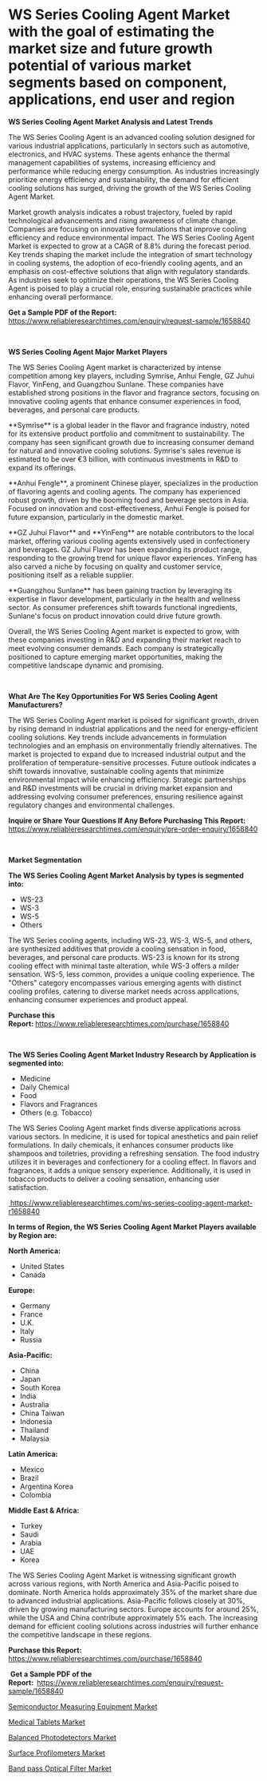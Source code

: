 <p><h1>WS Series Cooling Agent Market with the goal of estimating the market size and future growth potential of various market segments based on component, applications, end user and region</h1></p><p><strong>WS Series Cooling Agent Market Analysis and Latest Trends</strong></p>
<p><p>The WS Series Cooling Agent is an advanced cooling solution designed for various industrial applications, particularly in sectors such as automotive, electronics, and HVAC systems. These agents enhance the thermal management capabilities of systems, increasing efficiency and performance while reducing energy consumption. As industries increasingly prioritize energy efficiency and sustainability, the demand for efficient cooling solutions has surged, driving the growth of the WS Series Cooling Agent Market.</p><p>Market growth analysis indicates a robust trajectory, fueled by rapid technological advancements and rising awareness of climate change. Companies are focusing on innovative formulations that improve cooling efficiency and reduce environmental impact. The WS Series Cooling Agent Market is expected to grow at a CAGR of 8.8% during the forecast period. Key trends shaping the market include the integration of smart technology in cooling systems, the adoption of eco-friendly cooling agents, and an emphasis on cost-effective solutions that align with regulatory standards. As industries seek to optimize their operations, the WS Series Cooling Agent is poised to play a crucial role, ensuring sustainable practices while enhancing overall performance.</p></p>
<p><strong>Get a Sample PDF of the Report:&nbsp;</strong> <a href="https://www.reliableresearchtimes.com/enquiry/request-sample/1658840?utm_campaign=1386&utm_medium=2&utm_source=Github&utm_content=ia&utm_term=28092024&utm_id=ws-series-cooling-agent">https://www.reliableresearchtimes.com/enquiry/request-sample/1658840</a></p>
<p>&nbsp;</p>
<p><strong>WS Series Cooling Agent Major Market Players</strong></p>
<p><p>The WS Series Cooling Agent market is characterized by intense competition among key players, including Symrise, Anhui Fengle, GZ Juhui Flavor, YinFeng, and Guangzhou Sunlane. These companies have established strong positions in the flavor and fragrance sectors, focusing on innovative cooling agents that enhance consumer experiences in food, beverages, and personal care products.</p><p>**Symrise** is a global leader in the flavor and fragrance industry, noted for its extensive product portfolio and commitment to sustainability. The company has seen significant growth due to increasing consumer demand for natural and innovative cooling solutions. Symrise's sales revenue is estimated to be over €3 billion, with continuous investments in R&D to expand its offerings.</p><p>**Anhui Fengle**, a prominent Chinese player, specializes in the production of flavoring agents and cooling agents. The company has experienced robust growth, driven by the booming food and beverage sectors in Asia. Focused on innovation and cost-effectiveness, Anhui Fengle is poised for future expansion, particularly in the domestic market.</p><p>**GZ Juhui Flavor** and **YinFeng** are notable contributors to the local market, offering various cooling agents extensively used in confectionery and beverages. GZ Juhui Flavor has been expanding its product range, responding to the growing trend for unique flavor experiences. YinFeng has also carved a niche by focusing on quality and customer service, positioning itself as a reliable supplier.</p><p>**Guangzhou Sunlane** has been gaining traction by leveraging its expertise in flavor development, particularly in the health and wellness sector. As consumer preferences shift towards functional ingredients, Sunlane's focus on product innovation could drive future growth.</p><p>Overall, the WS Series Cooling Agent market is expected to grow, with these companies investing in R&D and expanding their market reach to meet evolving consumer demands. Each company is strategically positioned to capture emerging market opportunities, making the competitive landscape dynamic and promising.</p></p>
<p>&nbsp;</p>
<p><strong>What Are The Key Opportunities For WS Series Cooling Agent Manufacturers?</strong></p>
<p><p>The WS Series Cooling Agent market is poised for significant growth, driven by rising demand in industrial applications and the need for energy-efficient cooling solutions. Key trends include advancements in formulation technologies and an emphasis on environmentally friendly alternatives. The market is projected to expand due to increased industrial output and the proliferation of temperature-sensitive processes. Future outlook indicates a shift towards innovative, sustainable cooling agents that minimize environmental impact while enhancing efficiency. Strategic partnerships and R&D investments will be crucial in driving market expansion and addressing evolving consumer preferences, ensuring resilience against regulatory changes and environmental challenges.</p></p>
<p><strong>Inquire or Share Your Questions If Any Before Purchasing This Report:</strong> <a href="https://www.reliableresearchtimes.com/enquiry/pre-order-enquiry/1658840?utm_campaign=1386&utm_medium=2&utm_source=Github&utm_content=ia&utm_term=28092024&utm_id=ws-series-cooling-agent">https://www.reliableresearchtimes.com/enquiry/pre-order-enquiry/1658840</a></p>
<p>&nbsp;</p>
<p><strong>Market Segmentation</strong></p>
<p><strong>The WS Series Cooling Agent Market Analysis by types is segmented into:</strong></p>
<p><ul><li>WS-23</li><li>WS-3</li><li>WS-5</li><li>Others</li></ul></p>
<p><p>The WS Series cooling agents, including WS-23, WS-3, WS-5, and others, are synthesized additives that provide a cooling sensation in food, beverages, and personal care products. WS-23 is known for its strong cooling effect with minimal taste alteration, while WS-3 offers a milder sensation. WS-5, less common, provides a unique cooling experience. The "Others" category encompasses various emerging agents with distinct cooling profiles, catering to diverse market needs across applications, enhancing consumer experiences and product appeal.</p></p>
<p><strong>Purchase this Report:&nbsp;</strong><a href="https://www.reliableresearchtimes.com/purchase/1658840?utm_campaign=1386&utm_medium=2&utm_source=Github&utm_content=ia&utm_term=28092024&utm_id=ws-series-cooling-agent">https://www.reliableresearchtimes.com/purchase/1658840</a></p>
<p>&nbsp;</p>
<p><strong>The WS Series Cooling Agent Market Industry Research by Application is segmented into:</strong></p>
<p><ul><li>Medicine</li><li>Daily Chemical</li><li>Food</li><li>Flavors and Fragrances</li><li>Others (e.g. Tobacco)</li></ul></p>
<p><p>The WS Series Cooling Agent market finds diverse applications across various sectors. In medicine, it is used for topical anesthetics and pain relief formulations. In daily chemicals, it enhances consumer products like shampoos and toiletries, providing a refreshing sensation. The food industry utilizes it in beverages and confectionery for a cooling effect. In flavors and fragrances, it adds a unique sensory experience. Additionally, it is used in tobacco products to deliver a cooling sensation, enhancing user satisfaction.</p></p>
<p><a href="https://www.reliableresearchtimes.com/ws-series-cooling-agent-market-r1658840?utm_campaign=1386&utm_medium=2&utm_source=Github&utm_content=ia&utm_term=28092024&utm_id=ws-series-cooling-agent">&nbsp;https://www.reliableresearchtimes.com/ws-series-cooling-agent-market-r1658840</a></p>
<p><strong>In terms of Region, the WS Series Cooling Agent Market Players available by Region are:</strong></p>
<p>
    <p> <strong> North America: </strong>
        <ul>
            <li>United States</li>
            <li>Canada</li>
        </ul>
        </p> 
    <p> <strong> Europe: </strong>
        <ul>
            <li>Germany</li>
            <li>France</li>
            <li>U.K.</li>
            <li>Italy</li>
            <li>Russia</li>
        </ul>
        </p> 
    <p> <strong> Asia-Pacific: </strong>
        <ul>
            <li>China</li>
            <li>Japan</li>
            <li>South Korea</li>
            <li>India</li>
            <li>Australia</li>
            <li>China Taiwan</li>
            <li>Indonesia</li>
            <li>Thailand</li>
            <li>Malaysia</li>
        </ul>
        </p> 
    <p> <strong> Latin America: </strong>
        <ul>
            <li>Mexico</li>
            <li>Brazil</li>
            <li>Argentina Korea</li>
            <li>Colombia</li>
        </ul>
        </p> 
    <p> <strong> Middle East & Africa: </strong>
        <ul>
            <li>Turkey</li>
            <li>Saudi</li>
            <li>Arabia</li>
            <li>UAE</li>
            <li>Korea</li>
        </ul>
    </p>
    </p>
<p><p>The WS Series Cooling Agent Market is witnessing significant growth across various regions, with North America and Asia-Pacific poised to dominate. North America holds approximately 35% of the market share due to advanced industrial applications. Asia-Pacific follows closely at 30%, driven by growing manufacturing sectors. Europe accounts for around 25%, while the USA and China contribute approximately 5% each. The increasing demand for efficient cooling solutions across industries will further enhance the competitive landscape in these regions.</p></p>
<p><strong>Purchase this Report: </strong><a href="https://www.reliableresearchtimes.com/purchase/1658840?utm_campaign=1386&utm_medium=2&utm_source=Github&utm_content=ia&utm_term=28092024&utm_id=ws-series-cooling-agent">https://www.reliableresearchtimes.com/purchase/1658840</a></p>
<p>&nbsp;<strong>Get a Sample PDF of the Report:&nbsp;&nbsp;</strong><a href="https://www.reliableresearchtimes.com/enquiry/request-sample/1658840?utm_campaign=1386&utm_medium=2&utm_source=Github&utm_content=ia&utm_term=28092024&utm_id=ws-series-cooling-agent">https://www.reliableresearchtimes.com/enquiry/request-sample/1658840</a></p>
<p><strong></strong></p>
<p><p><a href="https://issuu.com/reportprime-2/docs/semiconductor-measuring-equipment-m_10b9eaf3400e23?utm_campaign=1386&utm_medium=2&utm_source=Github&utm_content=ia&utm_term=28092024&utm_id=ws-series-cooling-agent">Semiconductor Measuring Equipment Market</a></p><p><a href="https://www.linkedin.com/pulse/medical-tablets-industry-sector-new-technologies-market-impact-avvrc?utm_campaign=1386&utm_medium=2&utm_source=Github&utm_content=ia&utm_term=28092024&utm_id=ws-series-cooling-agent">Medical Tablets Market</a></p><p><a href="https://www.linkedin.com/pulse/navigating-balanced-photodetectors-market-expert-analysis-forecast-iqvvc?trackingId=1BMi%2FIDrTgSaQyH4aGKKsQ%3D%3D&utm_campaign=1386&utm_medium=2&utm_source=Github&utm_content=ia&utm_term=28092024&utm_id=ws-series-cooling-agent">Balanced Photodetectors Market</a></p><p><a href="https://issuu.com/reportprime-2/docs/surface-profilometers-market-size-2_64e49d1c710a45?utm_campaign=1386&utm_medium=2&utm_source=Github&utm_content=ia&utm_term=28092024&utm_id=ws-series-cooling-agent">Surface Profilometers Market</a></p><p><a href="https://www.linkedin.com/pulse/band-pass-optical-filter-market-revolution-2024-2031-trends-lyrlc?trackingId=gwZf%2Bx%2F7TY6WULNZ34SK7Q%3D%3D&utm_campaign=1386&utm_medium=2&utm_source=Github&utm_content=ia&utm_term=28092024&utm_id=ws-series-cooling-agent">Band pass Optical Filter Market</a></p></p>
